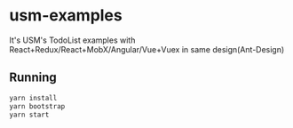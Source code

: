 # usm-examples

It's USM's TodoList examples with React+Redux/React+MobX/Angular/Vue+Vuex in same design(Ant-Design)

## Running

```bash
yarn install
yarn bootstrap
yarn start
```
